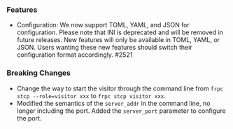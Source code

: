 ### Features

* Configuration: We now support TOML, YAML, and JSON for configuration. Please note that INI is deprecated and will be removed in future releases. New features will only be available in TOML, YAML, or JSON. Users wanting these new features should switch their configuration format accordingly. #2521

### Breaking Changes

* Change the way to start the visitor through the command line from `frpc stcp --role=visitor xxx` to `frpc stcp visitor xxx`.
* Modified the semantics of the `server_addr` in the command line, no longer including the port. Added the `server_port` parameter to configure the port.
